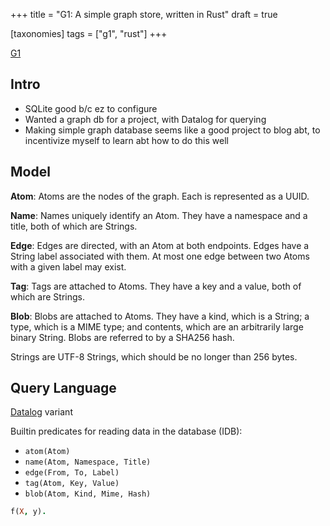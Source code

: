 +++
title = "G1: A simple graph store, written in Rust"
draft = true

[taxonomies]
tags = ["g1", "rust"]
+++

[G1](https://github.com/remexre/g1)

Intro
-----

-	SQLite good b/c ez to configure
-	Wanted a graph db for a project, with Datalog for querying
-	Making simple graph database seems like a good project to blog abt, to incentivize myself to learn abt how to do this well

Model
-----

**Atom**: Atoms are the nodes of the graph. Each is represented as a UUID.

**Name**: Names uniquely identify an Atom. They have a namespace and a title, both of which are Strings.

**Edge**: Edges are directed, with an Atom at both endpoints. Edges have a String label associated with them. At most one edge between two Atoms with a given label may exist.

**Tag**: Tags are attached to Atoms. They have a key and a value, both of which are Strings.

**Blob**: Blobs are attached to Atoms. They have a kind, which is a String; a type, which is a MIME type; and contents, which are an arbitrarily large binary String. Blobs are referred to by a SHA256 hash.

Strings are UTF-8 Strings, which should be no longer than 256 bytes.

Query Language
--------------

[Datalog](https://en.wikipedia.org/wiki/Datalog) variant

Builtin predicates for reading data in the database (IDB):

-	`atom(Atom)`
-	`name(Atom, Namespace, Title)`
-	`edge(From, To, Label)`
-	`tag(Atom, Key, Value)`
-	`blob(Atom, Kind, Mime, Hash)`

```prolog
f(X, y).
```
